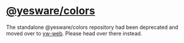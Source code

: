 # [@yesware/colors](https://yesware.github.io/yw-colors/)

The standalone @yesware/colors repository had been deprecated and moved over to 
[yw-web](https://github.com/Yesware/yw-web). Please head over there instead.
